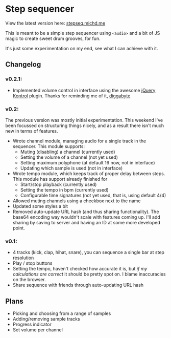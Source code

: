 Step sequencer
==============

View the latest version here: [stepseq.michd.me](http://stepseq.michd.me)

This is meant to be a simple step sequencer using `<audio>` and a bit of JS magic
to create sweet drum grooves, for fun.

It's just some experimentation on my end, see what I can achieve with it.

## Changelog

### v0.2.1:

* Implemented volume control in interface using the awesome [jQuery Kontrol](https://github.com/aterrien/jQuery-Kontrol) plugin. Thanks for reminding me of it, [diggabyte](https://github.com/diggabyte)

### v0.2:

The previous version was mostly initial experimentation. This weekend I've been focussed on structuring things nicely, and as a result there isn't much new in terms of features.

* Wrote channel module, managing audio for a single track in the sequencer. This module supports:
    * Muting (disabling) a channel (currently used)
    * Setting the volume of a channel (not yet used)
    * Setting maximum polyphone (at default 16 now, not in interface)
    * Updating which sample is used (not in interface)
* Wrote tempo module, which keeps track of proper delay between steps. This module has support already finished for
    * Start/stop playback (currently used)
    * Setting the tempo in bpm (currently used)
    * Configurable time signatures (not yet used, that is, using default 4/4)
* Allowed muting channels using a checkbox next to the name
* Updated some styles a bit
* Removed auto-update URL hash (and thus sharing functionality). The base64 encoding way wouldn't scale with features coming up. I'll add sharing by saving to server and having an ID at some more developed point.

### v0.1:

* 4 tracks (kick, clap, hihat, snare), you can sequence a single bar at step resolution
* Play / stop buttons
* Setting the tempo, haven't checked how accurate it is, but *if my calculations are correct* it should be pretty spot on. I blame inaccuracies on the browser.
* Share sequence with friends through auto-updating URL hash




Plans
-----
* Picking and choosing from a range of samples
* Adding/removing sample tracks
* Progress indicator
* Set volume per channel
